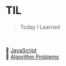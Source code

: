 # TIL
> Today I Learned
<br>

:file_folder: [JavaScript](./JavaScript/javascript.md)<br>
:file_folder: [Algorithm Problems](./AlgorithmProblems/algorithm_problems.md)